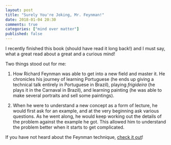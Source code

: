 ```yaml
---
layout: post
title: "Surely You're Joking, Mr. Feynman!"
date: 2018-01-04 20:30
comments: true
categories: ["mind over matter"]
published: false
---
```


I recently finished this book (should have read it long back!) and I must say, what a great read about a great and a curious mind!

Two things stood out for me:

1. How Richard Feynman was able to get into a new field and master it. He chronicles his journey of learning Portuguese (he ends up giving a technical talk entirely in Portuguese in Brazil), playing *frigideira* (he plays it in the Carnaval in Brazil), and learning painting (he was able to make several portraits and sell some paintings).

2. When he were to understand a new concept as a form of lecture, he would first ask for an example, and at the very beginning ask various questions. As he went along, he would keep working out the details of the problem against the example he got. This allowed him to understand the problem better when it starts to get complicated.

If you have not heard about the Feynman technique, [check it out](https://mattyford.com/blog/2014/1/23/the-feynman-technique-model)!
